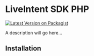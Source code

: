 # LiveIntent SDK PHP

[![Latest Version on Packagist](https://img.shields.io/packagist/v/liveintent/sdk-php.svg?style=flat-square)](https://packagist.org/packages/liveintent/sdk-php)

A description will go here...

## Installation

